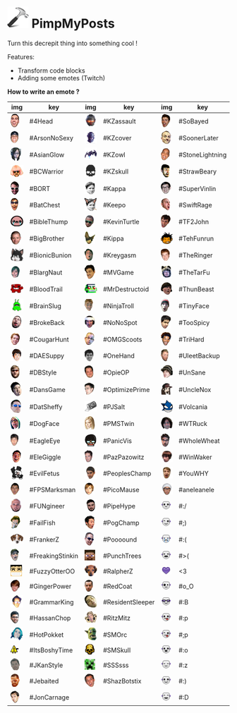 ![alt tag](img/icon48.png) PimpMyPosts
========

Turn this decrepit thing into something cool !

Features:

- Transform code blocks
- Adding some emotes (Twitch)

**How to write an emote ?**

| img  | key | img  | key | img | key |
| ------------- | ------------- | ------- | ----- | ----- | ----- |
| ![alt tag](img/emotes/4Head.png) | #4Head | ![alt tag](img/emotes/KZassault.png) | #KZassault | ![alt tag](img/emotes/SoBayed.png) | #SoBayed |
| ![alt tag](img/emotes/ArsonNoSexy.png) | #ArsonNoSexy | ![alt tag](img/emotes/KZcover.png) | #KZcover | ![alt tag](img/emotes/SoonerLater.png) | #SoonerLater |
| ![alt tag](img/emotes/AsianGlow.png) | #AsianGlow | ![alt tag](img/emotes/KZowl.png) | #KZowl | ![alt tag](img/emotes/StoneLightning.png) | #StoneLightning |
| ![alt tag](img/emotes/BCWarrior.png) | #BCWarrior | ![alt tag](img/emotes/KZskull.png) | #KZskull | ![alt tag](img/emotes/StrawBeary.png) | #StrawBeary |
| ![alt tag](img/emotes/BORT.png) | #BORT | ![alt tag](img/emotes/Kappa.png) | #Kappa | ![alt tag](img/emotes/SuperVinlin.png) | #SuperVinlin |
| ![alt tag](img/emotes/BatChest.png) | #BatChest | ![alt tag](img/emotes/Keepo.png) | #Keepo | ![alt tag](img/emotes/SwiftRage.png) | #SwiftRage |
| ![alt tag](img/emotes/BibleThump.png) | #BibleThump | ![alt tag](img/emotes/KevinTurtle.png) | #KevinTurtle | ![alt tag](img/emotes/TF2John.png) | #TF2John |
| ![alt tag](img/emotes/BigBrother.png) | #BigBrother | ![alt tag](img/emotes/Kippa.png) | #Kippa | ![alt tag](img/emotes/TehFunrun.png) | #TehFunrun |
| ![alt tag](img/emotes/BionicBunion.png) | #BionicBunion | ![alt tag](img/emotes/Kreygasm.png) | #Kreygasm | ![alt tag](img/emotes/TheRinger.png) | #TheRinger |
| ![alt tag](img/emotes/BlargNaut.png) | #BlargNaut | ![alt tag](img/emotes/MVGame.png) | #MVGame | ![alt tag](img/emotes/TheTarFu.png) | #TheTarFu |
| ![alt tag](img/emotes/BloodTrail.png) | #BloodTrail | ![alt tag](img/emotes/MrDestructoid.png) | #MrDestructoid | ![alt tag](img/emotes/ThunBeast.png) | #ThunBeast |
| ![alt tag](img/emotes/BrainSlug.png) | #BrainSlug | ![alt tag](img/emotes/NinjaTroll.png) | #NinjaTroll | ![alt tag](img/emotes/TinyFace.png) | #TinyFace |
| ![alt tag](img/emotes/BrokeBack.png) | #BrokeBack | ![alt tag](img/emotes/NoNoSpot.png) | #NoNoSpot | ![alt tag](img/emotes/TooSpicy.png) | #TooSpicy |
| ![alt tag](img/emotes/CougarHunt.png) | #CougarHunt | ![alt tag](img/emotes/OMGScoots.png) | #OMGScoots | ![alt tag](img/emotes/TriHard.png) | #TriHard |
| ![alt tag](img/emotes/DAESuppy.png) | #DAESuppy | ![alt tag](img/emotes/OneHand.png) | #OneHand | ![alt tag](img/emotes/UleetBackup.png) | #UleetBackup |
| ![alt tag](img/emotes/DBStyle.png) | #DBStyle | ![alt tag](img/emotes/OpieOP.png) | #OpieOP | ![alt tag](img/emotes/UnSane.png) | #UnSane |
| ![alt tag](img/emotes/DansGame.png) | #DansGame | ![alt tag](img/emotes/OptimizePrime.png) | #OptimizePrime | ![alt tag](img/emotes/UncleNox.png) | #UncleNox |
| ![alt tag](img/emotes/DatSheffy.png) | #DatSheffy | ![alt tag](img/emotes/PJSalt.png) | #PJSalt | ![alt tag](img/emotes/Volcania.png) | #Volcania |
| ![alt tag](img/emotes/DogFace.png) | #DogFace | ![alt tag](img/emotes/PMSTwin.png) | #PMSTwin | ![alt tag](img/emotes/WTRuck.png) | #WTRuck |
| ![alt tag](img/emotes/EagleEye.png) | #EagleEye | ![alt tag](img/emotes/PanicVis.png) | #PanicVis | ![alt tag](img/emotes/WholeWheat.png) | #WholeWheat |
| ![alt tag](img/emotes/EleGiggle.png) | #EleGiggle | ![alt tag](img/emotes/PazPazowitz.png) | #PazPazowitz | ![alt tag](img/emotes/WinWaker.png) | #WinWaker |
| ![alt tag](img/emotes/EvilFetus.png) | #EvilFetus | ![alt tag](img/emotes/PeoplesChamp.png) | #PeoplesChamp | ![alt tag](img/emotes/YouWHY.png) | #YouWHY |
| ![alt tag](img/emotes/FPSMarksman.png) | #FPSMarksman | ![alt tag](img/emotes/PicoMause.png) | #PicoMause | ![alt tag](img/emotes/aneleanele.png) | #aneleanele |
| ![alt tag](img/emotes/FUNgineer.png) | #FUNgineer | ![alt tag](img/emotes/PipeHype.png) | #PipeHype | ![alt tag](img/emotes/Bar.png) | #:/ |
| ![alt tag](img/emotes/FailFish.png) | #FailFish | ![alt tag](img/emotes/PogChamp.png) | #PogChamp | ![alt tag](img/emotes/Wink.png) | #;) |
| ![alt tag](img/emotes/FrankerZ.png) | #FrankerZ | ![alt tag](img/emotes/Poooound.png) | #Poooound | ![alt tag](img/emotes/Cry.png) | #:( |
| ![alt tag](img/emotes/FreakingStinkin.png) | #FreakingStinkin | ![alt tag](img/emotes/PunchTrees.png) | #PunchTrees | ![alt tag](img/emotes/Cry2.png) | #>( |
| ![alt tag](img/emotes/FuzzyOtterOO.png) | #FuzzyOtterOO | ![alt tag](img/emotes/RalpherZ.png) | #RalpherZ | ![alt tag](img/emotes/Heart.png) | <3 |
| ![alt tag](img/emotes/GingerPower.png) | #GingerPower | ![alt tag](img/emotes/RedCoat.png) | #RedCoat | ![alt tag](img/emotes/Chocked.png) | #o_O |
| ![alt tag](img/emotes/GrammarKing.png) | #GrammarKing | ![alt tag](img/emotes/ResidentSleeper.png) | #ResidentSleeper | ![alt tag](img/emotes/Glasses.png) | #:B |
| ![alt tag](img/emotes/HassanChop.png) | #HassanChop | ![alt tag](img/emotes/RitzMitz.png) | #RitzMitz | ![alt tag](img/emotes/Tongue.png) | #:p |
| ![alt tag](img/emotes/HotPokket.png) | #HotPokket | ![alt tag](img/emotes/SMOrc.png) | #SMOrc | ![alt tag](img/emotes/TongueWink.png) | #;p |
| ![alt tag](img/emotes/ItsBoshyTime.png) | #ItsBoshyTime | ![alt tag](img/emotes/SMSkull.png) | #SMSkull | ![alt tag](img/emotes/Surprised.png) | #:o |
| ![alt tag](img/emotes/JKanStyle.png) | #JKanStyle | ![alt tag](img/emotes/SSSsss.png) | #SSSsss | ![alt tag](img/emotes/Sleep.png) | #:z |
| ![alt tag](img/emotes/Jebaited.png) | #Jebaited | ![alt tag](img/emotes/ShazBotstix.png) | #ShazBotstix | ![alt tag](img/emotes/Smile.png) | #:) |
| ![alt tag](img/emotes/JonCarnage.png) | #JonCarnage | | | ![alt tag](img/emotes/Laught.png) | #:D |
